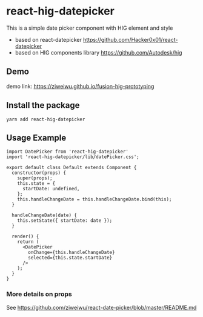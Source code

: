 # react-hig-datepicker

This is a simple date picker component with HIG element and style 
- based on react-datepicker https://github.com/Hacker0x01/react-datepicker
- based on HIG components library https://github.com/Autodesk/hig

## Demo
demo link: https://ziweiwu.github.io/fusion-hig-prototyping

## Install the package
```
yarn add react-hig-datepicker
```

## Usage Example
```
import DatePicker from 'react-hig-datepicker'
import 'react-hig-datepicker/lib/datePicker.css';

export default class Default extends Component {
  constructor(props) {
    super(props);
    this.state = {
      startDate: undefined,
    };
    this.handleChangeDate = this.handleChangeDate.bind(this);
  }

  handleChangeDate(date) {
    this.setState({ startDate: date });
  }

  render() {
    return (
      <DatePicker
        onChange={this.handleChangeDate}
        selected={this.state.startDate}
      />
    );
  }
}
```
### More details on props 
See https://github.com/ziweiwu/react-date-picker/blob/master/README.md

